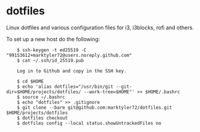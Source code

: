 # dotfiles
Linux dotfiles and various configuration files for i3, i3blocks, rofi and others.

To set up a new host do the following:
~~~
    $ ssh-keygen -t ed25519 -C "99153612+marktyler72@users.noreply.github.com"
    $ cat ~/.ssh/id_25519.pub
    
    Log in to Github and copy in the SSH key.
    
    $ cd $HOME
    $ echo 'alias dotfiles="/usr/bin/git --git-dir=$HOME/projects/dotfiles/ --work-tree=$HOME"' >> $HOME/.bashrc
    $ source ~/.bashrc
    $ echo "dotfiles" >> .gitignore
    $ git clone --bare git@github.com:marktyler72/dotfiles.git $HOME/projects/dotfiles
    $ dotfiles checkout
    $ dotfiles config --local status.showUntrackedFiles no
~~~
